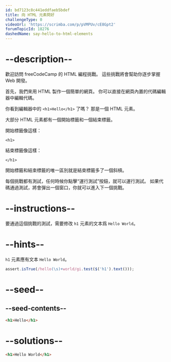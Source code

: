 ```yaml
---
id: bd7123c8c441eddfaeb5bdef
title: 向 HTML 元素問好
challengeType: 0
videoUrl: 'https://scrimba.com/p/pVMPUv/cE8Gpt2'
forumTopicId: 18276
dashedName: say-hello-to-html-elements
---
```


# --description--

歡迎訪問 freeCodeCamp 的 HTML 編程挑戰。 這些挑戰將會幫助你逐步掌握 Web 開發。

首先，我們來用 HTML 製作一個簡單的網頁。 你可以直接在網頁內置的代碼編輯器中編輯代碼。

你看到編輯器中的 `<h1>Hello</h1>` 了嗎？ 那是一個 HTML 元素。

大部分 HTML 元素都有一個開始標籤和一個結束標籤。

開始標籤像這樣：

`<h1>`

結束標籤像這樣：

`</h1>`

開始標籤和結束標籤的唯一區別就是結束標籤多了一個斜槓。

每個挑戰都有測試，任何時候你點擊“運行測試”按鈕，就可以運行測試。 如果代碼通過測試，將會彈出一個窗口，你就可以進入下一個挑戰。

# --instructions--

要通過這個挑戰的測試，需要修改 `h1` 元素的文本爲 `Hello World`。

# --hints--

`h1` 元素應有文本 `Hello World`。

```js
assert.isTrue(/hello(\s)+world/gi.test($('h1').text()));
```

# --seed--

## --seed-contents--

```html
<h1>Hello</h1>
```

# --solutions--

```html
<h1>Hello World</h1>
```
